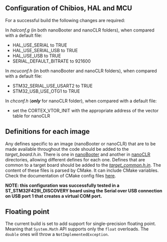 ## Configuration of Chibios, HAL and MCU ##

For a successful build the following changes are required:

In _halconf.g_ (in both nanoBooter and nanoCLR folders), when compared with a default file:
- HAL_USE_SERIAL to TRUE
- HAL_USE_SERIAL_USB to TRUE
- HAL_USE_USB to TRUE
- SERIAL_DEFAULT_BITRATE to 921600

In _mcuconf.h_ (in both nanoBooter and nanoCLR folders), when compared with a default file:
- STM32_SERIAL_USE_USART2 to TRUE
- STM32_USB_USE_OTG1 to TRUE

In _chconf.h_ (_**only**_ for nanoCLR folder), when compared with a default file:
- set the CORTEX_VTOR_INIT with the appropriate address of the vector table for nanoCLR


## Definitions for each image ## 

Any defines specific to an image (nanoBooter or nanoCLR) that are to be made available throughout the code should be added to the _target_board.h.in_. There is one in [nanoBooter](nanoBooter/target_board.h.in) and another in [nanoCLR](nanoCLR/target_board.h.in) directories, allowing different defines for each one.
Defines that are common to a target board should be added to the [_target_common.h.in_](target_common.h.in).
The content of these files is parsed by CMake. It can include CMake variables. Check the documentation of CMake config files [here](https://cmake.org/cmake/help/v3.7/command/configure_file.html?highlight=configure_file).




**NOTE: this configuration was successfully tested in a ST_STM32F429I_DISCOVERY board using the Serial over USB connection on USB port 1 that creates a virtual COM port.**


## Floating point

The current build is set to add support for single-precision floating point.
Meaning that `System.Math` API supports only the `float` overloads. The `double` ones will throw a `NotImplementedException`.
